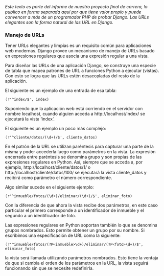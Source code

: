 <html><body><em>Este texto es parte del informe de nuestro  proyecto final de carrera, lo publico en forma separada aquí por que tiene valor propio y puede convencer a más de un programador PHP de probar Django. Las URLs elegantes son la forma natural de las URL en Django.</em>

<h3>Manejo de URLs</h3>

<p>Tener URLs elegantes y limpias es un requisito común para aplicaciones web modernas. Django provee un mecanismo de manejo de URLs basado en expresiones regulares que asocia una expresión regular a una vista.</p>

<p>Para diseñar las URLs de una aplicación Django, se construye una especie de tabla que mapea patrones de URL a funciones Python a ejecutar (vistas). Con esto se logra que las URLs estén desacopladas del resto de la aplicación.</p>

<p>El siguiente es un ejemplo de una entrada de esa tabla:</p>

<p><code>(r'^index/$', index)</code></p>

<p>Suponiendo que la aplicación web está corriendo en el servidor con nombre localhost, cuando alguien acceda a http://localhost/index/ se ejecutará la vista ‘index’.</p>

<p>El siguiente es un ejemplo un poco más complejo:</p>

<p><code>(r'^cliente/datos/(\d+)/$', cliente_datos)</code></p>

<p>En el patrón de la URL se utilizan paréntesis para capturar una parte de la misma y poder accederla luego como parámetros en la vista. La expresión encerrada entre paréntesis se denomina grupo y son propias de las expresiones regulares en Python. Así, siempre que se acceda a, por ejemplo, http://localhost/cliente/datos/1/ o http://localhost/cliente/datos/100/ se ejecutará la vista cliente_datos y recibirá como parámetro el número correspondiente.</p>

<p>Algo similar sucede en el siguiente ejemplo:</p>

<p><code>(r'^inmueble/fotos/(\d+)/eliminar/(\d+)/$', eliminar_foto)</code></p>

<p>Con la diferencia de que ahora la vista recibe dos parámetros, en este caso particular el primero corresponde a un identificador de inmueble y el segundo a un identificador de foto.</p>

<p>Las expresiones regulares en Python soportan también lo que se denomina grupos nombrados. Esto permite obtener un grupo por su nombre. Si escribimos una especificación de URL como la siguiente:</p>

<p><code>(r'^inmueble/fotos/(?P&lt;inmueble&gt;\d+)/eliminar/(?P&lt;foto&gt;\d+)/$', eliminar_foto)</code></p>

<p>la vista será llamada utilizando parámetros nombrados. Esto tiene la ventaja de que si cambia el orden de los parámetros en la URL, la vista seguirá funcionando sin que se necesite redefinirla.</p></body></html>